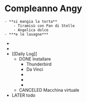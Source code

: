 # Compleanno Angy
	- **si mangia la torta**
		- Tiramisù con Pan di Stelle
		- Angelica dolce
	- ***e le lasagne***
-
-
- [[Daily Log]]
	- DONE Installare
		- Thunderbird
		- Da Vinci
		-
		-
		-
	- CANCELED Macchina virtuale
- LATER  todo